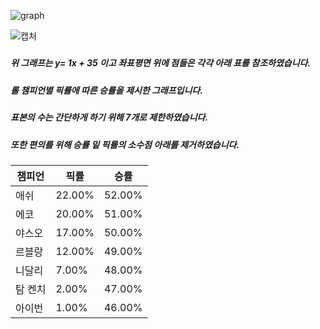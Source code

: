 

![graph](https://user-images.githubusercontent.com/62889378/85843617-5ed61d00-b7dc-11ea-815f-8d94fe6e16e6.PNG)





![캡처](https://user-images.githubusercontent.com/62889378/85845289-f9376000-b7de-11ea-9725-aaa6987cd0cc.PNG)

##### 

##### 위 그래프는 y= 1x + 35 이고 좌표평면 위에 점들은 각각 아래 표를 참조하였습니다.

##### 롤 챔피언별 픽률에 따른 승률을 제시한 그래프입니다.

##### 표본의 수는 간단하게 하기 위해 7개로 제한하였습니다.

##### 또한 편의를 위해 승률 밑 픽률의 소수점 아래를 제거하였습니다.

| 챔피언   | 픽률   | 승률   |
| -------- | ------ | ------ |
| 애쉬     | 22.00% | 52.00% |
| 에코     | 20.00% | 51.00% |
| 야스오   | 17.00% | 50.00% |
| 르블랑   | 12.00% | 49.00% |
| 니달리   | 7.00%  | 48.00% |
| 탐  켄치 | 2.00%  | 47.00% |
| 아이번   | 1.00%  | 46.00% |

